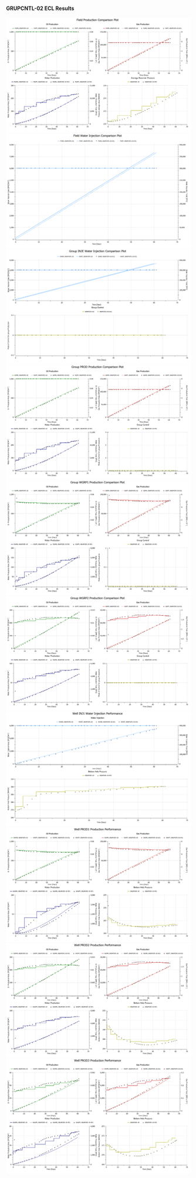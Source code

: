 #### GRUPCNTL-02 ECL Results

![](ECL/GRUPCNTL-02-Field_Production_Comparison_Plot.png)
![](ECL/GRUPCNTL-02-Field_Water_Injection_Comparison_Plot.png)
![](ECL/GRUPCNTL-02-Group_INJE_Water_Injection_Comparison_Plot.png)
![](ECL/GRUPCNTL-02-Group_PROD_Production_Comparison_Plot.png)
![](ECL/GRUPCNTL-02-Group_WGRP1_Production_Comparison_Plot.png)
![](ECL/GRUPCNTL-02-Group_WGRP2_Production_Comparison_Plot.png)
![](ECL/GRUPCNTL-02-Well_INJ1_Water_Injection_Performance.png)
![](ECL/GRUPCNTL-02-Well_PROD1_Production_Performance.png)
![](ECL/GRUPCNTL-02-Well_PROD2_Production_Performance.png)
![](ECL/GRUPCNTL-02-Well_PROD3_Production_Performance.png)
